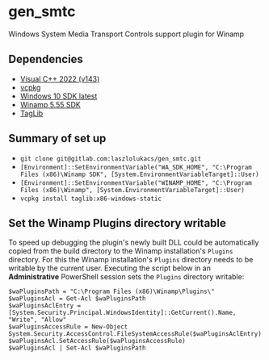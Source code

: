 # gen_smtc

Windows System Media Transport Controls support plugin for Winamp

## Dependencies
* [Visual C++ 2022 (v143)](https://visualstudio.microsoft.com/downloads/)
* [vcpkg](https://vcpkg.io/en/index.html)
* [Windows 10 SDK latest](https://developer.microsoft.com/en-us/windows/downloads/sdk-archive/)
* [Winamp 5.55 SDK](http://wiki.winamp.com/#Plug-in_Developer)
* [TagLib](https://taglib.org/)

## Summary of set up
* `git clone git@gitlab.com:laszlolukacs/gen_smtc.git`
* `[Environment]::SetEnvironmentVariable("WA_SDK_HOME", "C:\Program Files (x86)\Winamp SDK", [System.EnvironmentVariableTarget]::User)`
* `[Environment]::SetEnvironmentVariable("WINAMP_HOME", "C:\Program Files (x86)\Winamp", [System.EnvironmentVariableTarget]::User)`
* `vcpkg install taglib:x86-windows-static`

## Set the Winamp Plugins directory writable
To speed up debugging the plugin's newly built DLL could be automatically copied from the build directory to the Winamp installation's `Plugins` directory.
For this the Winamp installation's `Plugins` directory needs to be writable by the current user.
Executing the script below in an **Administrative** PowerShell session sets the `Plugins` directory writable: 
```(PowerShell)
$waPluginsPath = "C:\Program Files (x86)\Winamp\Plugins\"
$waPluginsAcl = Get-Acl $waPluginsPath
$waPluginsAclEntry = [System.Security.Principal.WindowsIdentity]::GetCurrent().Name, "Write", "Allow"
$waPluginsAccessRule = New-Object System.Security.AccessControl.FileSystemAccessRule($waPluginsAclEntry)
$waPluginsAcl.SetAccessRule($waPluginsAccessRule)
$waPluginsAcl | Set-Acl $waPluginsPath
```
